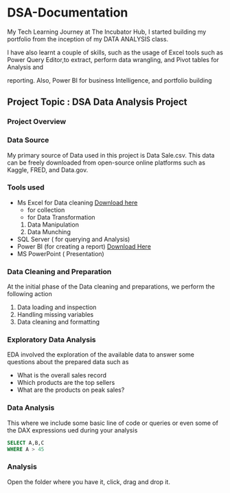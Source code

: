 # DSA-Documentation 

 My Tech Learning Journey at The Incubator Hub,  I started building my portfolio from  the inception of my DATA ANALYSIS class.
 
 I have also learnt a couple of skills, such as the usage of Excel tools such as Power Query Editor,to extract, perform data wrangling, and Pivot tables for Analysis and 
 
 reporting. Also, Power BI for business Intelligence, and portfolio building 

## Project Topic : DSA Data Analysis Project

### Project Overview  

### Data Source 

My primary source of Data used in this project is Data Sale.csv. This data can be freely downloaded from open-source online platforms such as Kaggle, FRED, and Data.gov.
 
### Tools used
- Ms Excel for Data cleaning [Download here](https://www.microsoft.com)
  - for collection
  - for Data Transformation
  1. Data Manipulation
  2. Data Munching 
- SQL Server ( for querying and Analysis)
- Power BI (for creating a report) [Download Here](https://www.microsoft.com/en-us/download/details.aspx?id.58494)
- MS PowerPoint ( Presentation)

### Data Cleaning and Preparation 

At the initial phase of the Data cleaning and preparations, we perform the following action
1. Data loading and inspection
2. Handling missing variables
3. Data cleaning and formatting

### Exploratory Data Analysis
EDA involved the exploration of the available data  to answer some questions about the prepared 
data such as 
- What is the overall sales record
- Which products are the top sellers
- What are the  products on peak sales?

### Data Analysis 

This where we include some basic line of code or queries or even some of the DAX expressions ued during your analysis

 ```SQL 
 SELECT A,B,C
 WHERE A > 45

```

### Analysis

Open the folder where you have it, click, drag and drop it.  
   
